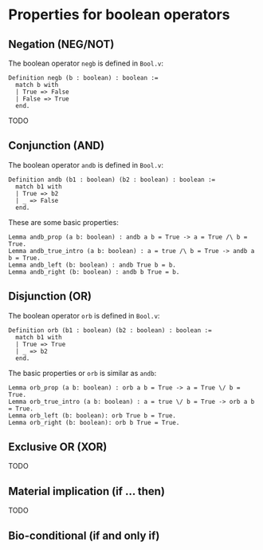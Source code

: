# Properties for boolean operators

## Negation (NEG/NOT)

The boolean operator `negb` is defined in `Bool.v`:

```
Definition negb (b : boolean) : boolean :=
  match b with
  | True => False
  | False => True
  end.
```

TODO

## Conjunction (AND) 

The boolean operator `andb` is defined in `Bool.v`:

```
Definition andb (b1 : boolean) (b2 : boolean) : boolean :=
  match b1 with
  | True => b2
  | _ => False
  end.
```

These are some basic properties:
  
```
Lemma andb_prop (a b: boolean) : andb a b = True -> a = True /\ b = True.
Lemma andb_true_intro (a b: boolean) : a = true /\ b = True -> andb a b = True.
Lemma andb_left (b: boolean) : andb True b = b.
Lemma andb_right (b: boolean) : andb b True = b. 
```

## Disjunction (OR)
The boolean operator `orb` is defined in `Bool.v`: 

```
Definition orb (b1 : boolean) (b2 : boolean) : boolean :=
  match b1 with
  | True => True
  | _ => b2
  end.
```

The basic properties or `orb` is similar as `andb`:

```
Lemma orb_prop (a b: boolean) : orb a b = True -> a = True \/ b = True.
Lemma orb_true_intro (a b: boolean) : a = true \/ b = True -> orb a b = True.
Lemma orb_left (b: boolean): orb True b = True.
Lemma orb_right (b: boolean): orb b True = True.
```

## Exclusive OR (XOR)

TODO

## Material implication (if ... then)

TODO

## Bio-conditional (if and only if)


<!--
https://en.wikipedia.org/wiki/Logical_connective
--!>